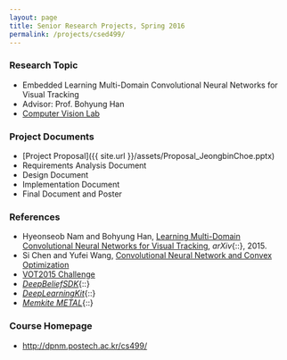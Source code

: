 ```yaml
---
layout: page
title: Senior Research Projects, Spring 2016
permalink: /projects/csed499/
---
```


### Research Topic ###
* Embedded Learning Multi-Domain Convolutional Neural Networks for Visual Tracking
* Advisor: Prof. Bohyung Han
* <a href="http://cvlab.postech.ac.kr/lab/" target="blank">Computer Vision Lab</a>

### Project Documents ###
* [Project Proposal]({{ site.url }}/assets/Proposal_JeongbinChoe.pptx)
* Requirements Analysis Document
* Design Document
* Implementation Document
* Final Document and Poster

### References ###
* Hyeonseob Nam and Bohyung Han, <a href="http://arxiv.org/pdf/1510.07945v2.pdf">Learning Multi-Domain Convolutional Neural Networks for Visual Tracking</a>, *arXiv*{::}, 2015.
* Si Chen and Yufei Wang, <a href="http://acsweb.ucsd.edu/~yuw176/report/ECE273.pdf">Convolutional Neural Network and Convex Optimization</a>
* <a href="http://www.votchallenge.net/vot2015/">VOT2015 Challenge</a>
* *<a href="https://github.com/jetpacapp/DeepBeliefSDK">DeepBeliefSDK</a>*{::}
* *<a href="http://deeplearningkit.org/">DeepLearningKit</a>*{::}
* *<a href="http://memkite.com/blog/category/metal-2/" target="blank">Memkite METAL</a>*{::}

### Course Homepage ###
* <a href="http://dpnm.postech.ac.kr/cs499/" target="blank">http://dpnm.postech.ac.kr/cs499/</a>
